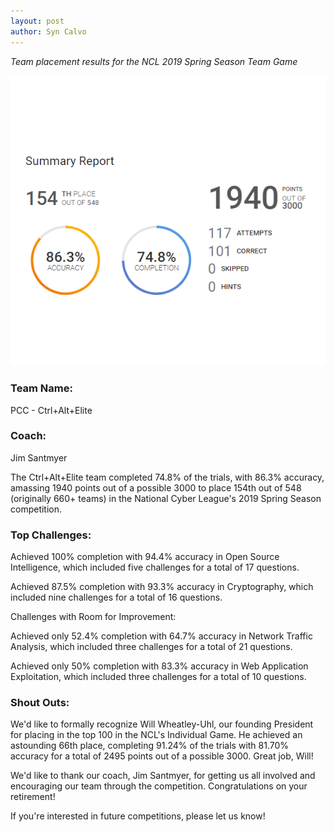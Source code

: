 ```yaml
---
layout: post
author: Syn Calvo
---
```

<em>Team placement results for the NCL 2019 Spring Season Team Game</em>

![PCCs NCL Team Rank](/assets/images/1500.png)<br>
<section><h3>Team Name:</h3>  PCC - Ctrl+Alt+Elite</section>

<h3>Coach:</h3>  Jim Santmyer

The Ctrl+Alt+Elite team completed 74.8% of the trials, with 86.3% accuracy, amassing 1940 points out of a possible 3000 to place 154th out of 548 (originally 660+ teams) in the National Cyber League's 2019 Spring Season competition.

<h3>Top Challenges:</h3>

Achieved 100% completion with 94.4% accuracy in Open Source Intelligence, which included five challenges for a total of 17 questions.

Achieved 87.5% completion with 93.3% accuracy in Cryptography, which included nine challenges for a total of 16 questions.

Challenges with Room for Improvement:

Achieved only 52.4% completion with 64.7% accuracy in Network Traffic Analysis, which included three challenges for a total of 21 questions.

Achieved only 50% completion with 83.3% accuracy in Web Application Exploitation, which included three challenges for a total of 10 questions.


<h3>Shout Outs:</h3>

We'd like to formally recognize Will Wheatley-Uhl, our founding President for placing in the top 100 in the NCL's Individual Game.   He achieved an astounding 66th place, completing 91.24% of the trials with 81.70% accuracy for a total of 2495 points out of a possible 3000.  Great job, Will!

We'd like to thank our coach, Jim Santmyer, for getting us all involved and encouraging our team through the competition.  Congratulations on your retirement!


If you're interested in future competitions, please let us know!
